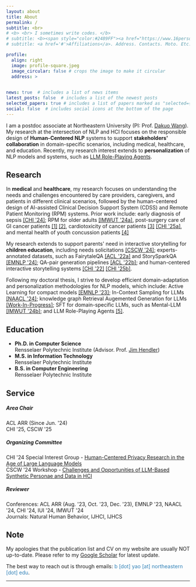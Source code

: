 ```yaml
---
layout: about
title: About
permalink: /
subtitle: <br>
# <b> <br> I sometimes write codes. </b>
# subtitle: <b><span style="color:#2489FF"><a href="https://www.16personalities.com/intj-personality">INTJ</a></span> <br> I sometimes write codes. </b>
# subtitle: <a href='#'>Affiliations</a>. Address. Contacts. Moto. Etc.

profile:
  align: right
  image: profile-square.jpeg
  image_circular: false # crops the image to make it circular
  address: >
    

news: true  # includes a list of news items
latest_posts: false  # includes a list of the newest posts
selected_papers: true # includes a list of papers marked as "selected={true}"
social: false  # includes social icons at the bottom of the page
---
```



<!-- <span style="color:#c2613e">I am seeking self-motivated research assistants who are interested in working with me on Human-Centered NLP research projects -- I'm working on a Google Form for applicants </span> -->


<!-- &#9758;&nbsp; On the academic job market this year. \ -->
<!-- &#9758;&nbsp; I am seeking self-motivated research assistants who are interested in NLP/HCI. Please email me your CV, research interest, and whether any of my recent work is attractive to you.  -->


<!-- <span style="color:#60a561"> - Northeastern Human-Centered AI Lab is seeking self-motivated research assistants who are interested in working with us. Please reach out to Prof. [Dakuo Wang](https://www.dakuowang.com/) directly. </span> -->


<!-- # xx
## xx
### xx
#### xx -->




I am a postdoc associate at Northeastern University (PI: Prof. [Dakuo Wang](https://www.dakuowang.com/)).
My research at the intersection of NLP and HCI focuses on the responsible design of **Human-Centered NLP** systems to support **stakeholders' collaboration** in domain-specific scenarios, including medical, healthcare, and education. 
Recently, my research interest extends to **personalization** of NLP models and systems, such as [LLM Role-Playing Agents](https://arxiv.org/abs/2502.13012).
<!-- My research at the intersection of NLP and HCI focuses on **Use-Inspired AI**, where I strive to responsibly design human-centered NLP systems to support **stakeholders' collaboration** in real-world scenarios.  -->

<!-- I propose a **human-centered NLP** framework that comprises three critical pillars: 1) uncovering stakeholders' workflow, 2) adapting NLP technologies to specific domains with low-resource learning, and 3) designing human-centered systems to be integrated into stakeholders' workflow. -->

## Research

In **medical** and **healthcare**, my research focuses on understanding the needs and challenges encountered by care providers, caregivers, and patients in different clinical scenarios, followed by the human-centered design of AI-assisted Clinical Decision Support System (CDSS) and Remote Patient Monitoring (RPM) systems.
Prior work include: early diagnosis of sepsis [\[CHI '24\]](https://dl.acm.org/doi/full/10.1145/3613904.3642343); RPM for older adults [\[IMWUT '24a\]](https://dl.acm.org/doi/10.1145/3659625), post-surgery care of GI cancer patients [\[1\]](https://arxiv.org/abs/2404.13409) [\[2\]](https://arxiv.org/abs/2502.05740), cardiotoxicity of cancer patients [\[3\]](https://arxiv.org/abs/2408.03586) [\[CHI '25a\]](https://arxiv.org/abs/2410.04592), and mental health of youth concussion patients [\[4\]](https://arxiv.org/abs/2502.03732)


<!-- In **medical** and **healthcare** scenarios, my research focuses on AI-assisted Clinical Decision Support System (CDSS) and Remote Patient Monitoring (RPM).  -->
<!-- For CDSS, we looked into the human-AI competition actuality for sepsis diagnosis [\[CHI '23\]](https://dl.acm.org/doi/full/10.1145/3613904.3642343).  -->
<!-- For RPM, we invesigated the clinical specifications for post-operative GI cancer patients [\[In Submission\]](https://arxiv.org/abs/2404.13409), cancer patients' cardiotoxicity [\[In Submission\]](https://arxiv.org/abs/2408.03586), and older adults with chronical diseases. -->
<!-- Subsequently, we engage stakeholders in the design process of human-centered NLP systems to integrate the systems into their workflow to address needs and challenges, such as RECOVER [\[In Submission\]]() for GI cancer patients, CardioAI [\[In Submission\]](https://arxiv.org/abs/2410.04592) for breast cancer patients, and Talk2Care [\[IMWUT '24a\]](https://dl.acm.org/doi/10.1145/3659625) for older adults. -->

My research extends to support parents' need in interactive storytelling for **children education**, including needs solicitations [\[CSCW '24\]](https://dl.acm.org/doi/10.1145/3687035); experts-annotated datasets, such as FairytaleQA [\[ACL '22a\]](https://aclanthology.org/2022.acl-long.34/) and StorySparkQA [\[EMNLP '24\]](https://aclanthology.org/2024.emnlp-main.961/);
QA-pair generation pipelines [\[ACL '22b\]](https://aclanthology.org/2022.acl-long.54/); 
and human-centered interactive storytelling systems [\[CHI '22\]](https://dl.acm.org/doi/abs/10.1145/3491102.3517479) [\[CHI '25b\]]().

<!-- in which we invesigate parents' needs in interactive storytelling [\[CSCW '24\]](https://dl.acm.org/doi/10.1145/3687035), and work with education experts to collect high-quality educational datasets, such as FairytaleQA [\[ACL '22a\]](https://aclanthology.org/2022.acl-long.34/) and StorySparkQA [\[EMNLP '24\]](https://aclanthology.org/2024.emnlp-main.961/).
These datasets support the subsequent development of domain-specific NLP models for QA-pair generation [\[ACL '22b\]](https://aclanthology.org/2022.acl-long.54/) as well as the human-centered design of interactive storytelling systems, for example, StoryBuddy [\[CHI '22\]](https://dl.acm.org/doi/abs/10.1145/3491102.3517479). -->


Following my doctoral thesis, I strive to develop efficient domain-adaptation and personalization methodologies for NLP models, which include: Active Learning for compact models [\[EMNLP '23\]](https://aclanthology.org/2023.findings-emnlp.778/); 
In-Context Sampling for LLMs [\[NAACL '24\]](https://aclanthology.org/2024.findings-naacl.115/); 
knowledge graph Retrieval Augemented Generation for LLMs [\[Work-In-Progress\]](); 
SFT for domain-specific LLMs, such as Mental-LLM [\[IMWUT '24b\]](https://dl.acm.org/doi/abs/10.1145/3643540); 
and LLM Role-Playing Agents [\[5\]](https://arxiv.org/abs/2502.13012).


<!-- Another line of my research centers on bridging the divergence between the standardized & static model development and the dynamic & complex real-world scenarios via innovative **low-resource domain adaptation** techniques. I proposed novel Active Learning framework [\[EMNLP '23\]](https://aclanthology.org/2023.findings-emnlp.778/) for fine-tuning task-specific models, In-Context Sampling prompting strategy for robust ICL with LLMs [\[NAACL '24\]](https://aclanthology.org/2024.findings-naacl.115/), and instructional finetune LLMs for mental health prediction (Mental-LLM [\[IMWUT '24b\]](https://dl.acm.org/doi/abs/10.1145/3643540)) -->


## Education

- **Ph.D. in Computer Science** \
Rensselaer Polytechnic Institute (Advisor. Prof. [Jim Hendler](https://www.cs.rpi.edu/~hendler/)) 
- **M.S. in Information Technology** \
Rensselaer Polytechnic Institute 
- **B.S. in Computer Engineering** \
Rensselaer Polytechnic Institute 



## Service

<!-- I have served on program committees for various top conferences and journals:  -->

##### *Area Chair*
ACL ARR (Since Jun. '24) \
CHI '25, CSCW '25

##### *Organizing Committee* 
CHI '24 Special Interest Group - [Human-Centered Privacy Research in the Age of Large Language Models](https://dl.acm.org/doi/10.1145/3613905.3643983) \
CSCW '24 Workshop - [Challenges and Opportunities of LLM-Based Synthetic Personae and Data in HCI](https://dl.acm.org/doi/10.1145/3613905.3636293)

##### *Reviewer* 
Conferences: ACL ARR (Aug. '23, Oct. '23, Dec. '23), EMNLP '23, NAACL '24, CHI '24, IUI '24, IMWUT '24 \
Journals: Natural Human Behavior, IJHCI, IJHCS



## Note

My apologies that the publication list and CV on my website are usually NOT up-to-date. Please refer to my [Google Scholar](https://scholar.google.com/citations?user=hJlsDfAAAAAJ) for latest update.


The best way to reach out is through emails: <span style="color:#3282b8">b [dot] yao [at] northeastern [dot] edu</span>. 
<!-- With that being said, my apologies for not being able to reply all the emails in a timely manner.  -->



<!-- It is my honor to assist and mentor students throughout their research journey. I am willing to dedicate a 30-min meeting every week to each research assistant who work with me -- you can find me through email and slack. -->

***



